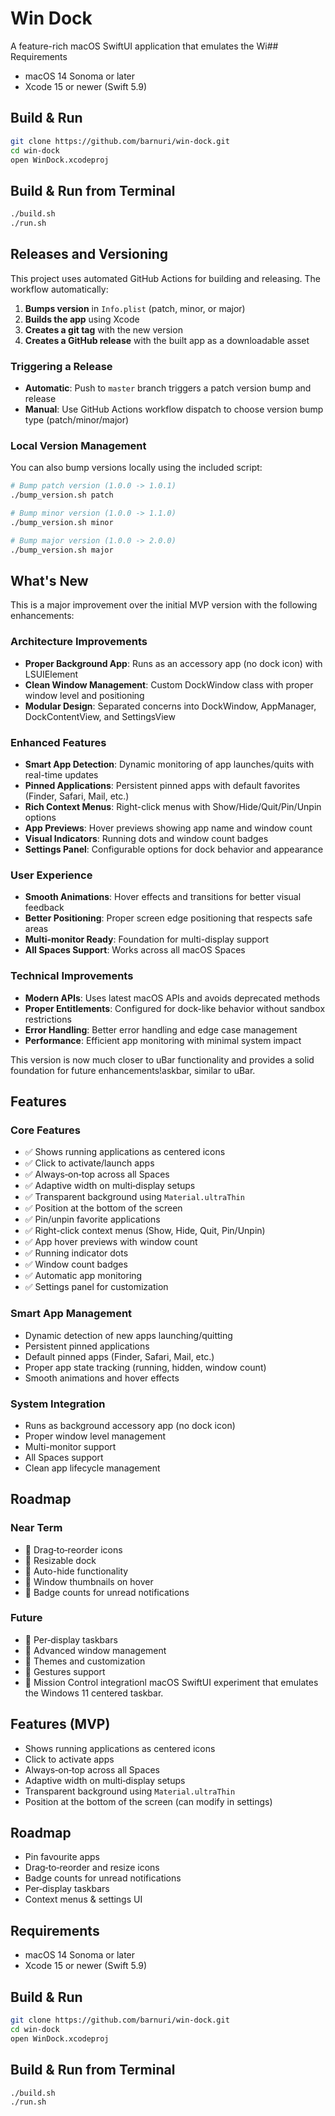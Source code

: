 # Win Dock

A feature-rich macOS SwiftUI application that emulates the Wi## Requirements

-   macOS 14 Sonoma or later
-   Xcode 15 or newer (Swift 5.9)

## Build & Run

```bash
git clone https://github.com/barnuri/win-dock.git
cd win-dock
open WinDock.xcodeproj
```

## Build & Run from Terminal

```bash
./build.sh
./run.sh
```

## Releases and Versioning

This project uses automated GitHub Actions for building and releasing. The workflow automatically:

1. **Bumps version** in `Info.plist` (patch, minor, or major)
2. **Builds the app** using Xcode
3. **Creates a git tag** with the new version
4. **Creates a GitHub release** with the built app as a downloadable asset

### Triggering a Release

-   **Automatic**: Push to `master` branch triggers a patch version bump and release
-   **Manual**: Use GitHub Actions workflow dispatch to choose version bump type (patch/minor/major)

### Local Version Management

You can also bump versions locally using the included script:

```bash
# Bump patch version (1.0.0 -> 1.0.1)
./bump_version.sh patch

# Bump minor version (1.0.0 -> 1.1.0)
./bump_version.sh minor

# Bump major version (1.0.0 -> 2.0.0)
./bump_version.sh major
```

## What's New

This is a major improvement over the initial MVP version with the following enhancements:

### Architecture Improvements

-   **Proper Background App**: Runs as an accessory app (no dock icon) with LSUIElement
-   **Clean Window Management**: Custom DockWindow class with proper window level and positioning
-   **Modular Design**: Separated concerns into DockWindow, AppManager, DockContentView, and SettingsView

### Enhanced Features

-   **Smart App Detection**: Dynamic monitoring of app launches/quits with real-time updates
-   **Pinned Applications**: Persistent pinned apps with default favorites (Finder, Safari, Mail, etc.)
-   **Rich Context Menus**: Right-click menus with Show/Hide/Quit/Pin/Unpin options
-   **App Previews**: Hover previews showing app name and window count
-   **Visual Indicators**: Running dots and window count badges
-   **Settings Panel**: Configurable options for dock behavior and appearance

### User Experience

-   **Smooth Animations**: Hover effects and transitions for better visual feedback
-   **Better Positioning**: Proper screen edge positioning that respects safe areas
-   **Multi-monitor Ready**: Foundation for multi-display support
-   **All Spaces Support**: Works across all macOS Spaces

### Technical Improvements

-   **Modern APIs**: Uses latest macOS APIs and avoids deprecated methods
-   **Proper Entitlements**: Configured for dock-like behavior without sandbox restrictions
-   **Error Handling**: Better error handling and edge case management
-   **Performance**: Efficient app monitoring with minimal system impact

This version is now much closer to uBar functionality and provides a solid foundation for future enhancements!askbar, similar to uBar.

## Features

### Core Features

-   ✅ Shows running applications as centered icons
-   ✅ Click to activate/launch apps
-   ✅ Always‑on‑top across all Spaces
-   ✅ Adaptive width on multi‑display setups
-   ✅ Transparent background using `Material.ultraThin`
-   ✅ Position at the bottom of the screen
-   ✅ Pin/unpin favorite applications
-   ✅ Right-click context menus (Show, Hide, Quit, Pin/Unpin)
-   ✅ App hover previews with window count
-   ✅ Running indicator dots
-   ✅ Window count badges
-   ✅ Automatic app monitoring
-   ✅ Settings panel for customization

### Smart App Management

-   Dynamic detection of new apps launching/quitting
-   Persistent pinned applications
-   Default pinned apps (Finder, Safari, Mail, etc.)
-   Proper app state tracking (running, hidden, window count)
-   Smooth animations and hover effects

### System Integration

-   Runs as background accessory app (no dock icon)
-   Proper window level management
-   Multi-monitor support
-   All Spaces support
-   Clean app lifecycle management

## Roadmap

### Near Term

-   🔄 Drag‑to‑reorder icons
-   🔄 Resizable dock
-   🔄 Auto-hide functionality
-   🔄 Window thumbnails on hover
-   🔄 Badge counts for unread notifications

### Future

-   🔄 Per‑display taskbars
-   🔄 Advanced window management
-   🔄 Themes and customization
-   🔄 Gestures support
-   🔄 Mission Control integrationl macOS SwiftUI experiment that emulates the Windows 11 centered taskbar.

## Features (MVP)

-   Shows running applications as centered icons
-   Click to activate apps
-   Always‑on‑top across all Spaces
-   Adaptive width on multi‑display setups
-   Transparent background using `Material.ultraThin`
-   Position at the bottom of the screen (can modify in settings)

## Roadmap

-   Pin favourite apps
-   Drag‑to‑reorder and resize icons
-   Badge counts for unread notifications
-   Per‑display taskbars
-   Context menus & settings UI

## Requirements

-   macOS 14 Sonoma or later
-   Xcode 15 or newer (Swift 5.9)

## Build & Run

```bash
git clone https://github.com/barnuri/win-dock.git
cd win-dock
open WinDock.xcodeproj
```

## Build & Run from Terminal

```bash
./build.sh
./run.sh
```
